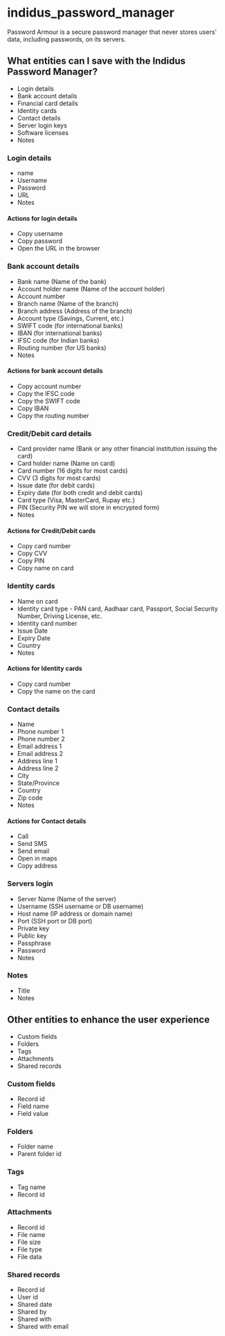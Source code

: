 # indidus_password_manager

Password Armour is a secure password manager that never stores users' data, including passwords, on its servers.

## What entities can I save with the Indidus Password Manager?

- Login details
- Bank account details
- Financial card details
- Identity cards
- Contact details
- Server login keys
- Software licenses
- Notes

### Login details

- name
- Username
- Password
- URL
- Notes

#### Actions for login details

- Copy username
- Copy password
- Open the URL in the browser

### Bank account details

- Bank name (Name of the bank)
- Account holder name (Name of the account holder)
- Account number
- Branch name (Name of the branch)
- Branch address (Address of the branch)
- Account type (Savings, Current, etc.)
- SWIFT code (for international banks)
- IBAN (for international banks)
- IFSC code (for Indian banks)
- Routing number (for US banks)
- Notes

#### Actions for bank account details

- Copy account number
- Copy the IFSC code
- Copy the SWIFT code
- Copy IBAN
- Copy the routing number

### Credit/Debit card details

- Card provider name (Bank or any other financial institution issuing the card)
- Card holder name (Name on card)
- Card number (16 digits for most cards)
- CVV (3 digits for most cards)
- Issue date (for debit cards)
- Expiry date (for both credit and debit cards)
- Card type (Visa, MasterCard, Rupay etc.)
- PIN (Security PIN we will store in encrypted form)
- Notes

#### Actions for Credit/Debit cards

- Copy card number
- Copy CVV
- Copy PIN
- Copy name on card

### Identity cards

- Name on card
- Identity card type - PAN card, Aadhaar card, Passport, Social Security Number, Driving License, etc.
- Identity card number
- Issue Date
- Expiry Date
- Country
- Notes

#### Actions for Identity cards

- Copy card number
- Copy the name on the card

### Contact details

- Name
- Phone number 1
- Phone number 2
- Email address 1
- Email address 2
- Address line 1
- Address line 2
- City
- State/Province
- Country
- Zip code
- Notes

#### Actions for Contact details

- Call
- Send SMS
- Send email
- Open in maps
- Copy address

### Servers login

- Server Name (Name of the server)
- Username (SSH username or DB username)
- Host name (IP address or domain name)
- Port (SSH port or DB port)
- Private key
- Public key
- Passphrase
- Password
- Notes

### Notes

- Title
- Notes

## Other entities to enhance the user experience

- Custom fields
- Folders
- Tags
- Attachments
- Shared records

### Custom fields

- Record id
- Field name
- Field value

### Folders

- Folder name
- Parent folder id

### Tags

- Tag name
- Record id

### Attachments

- Record id
- File name
- File size
- File type
- File data

### Shared records

- Record id
- User id
- Shared date
- Shared by
- Shared with
- Shared with email
